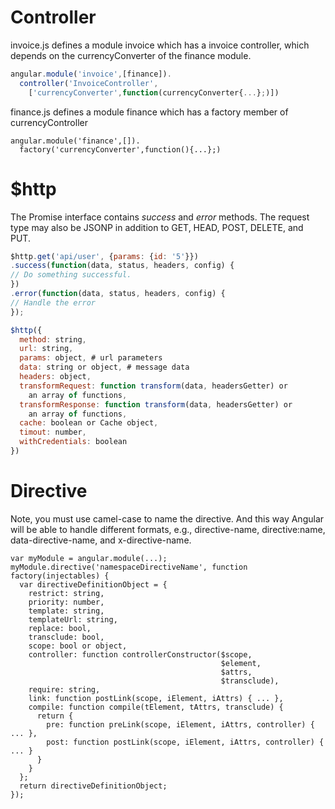 # Controller #

invoice.js defines a module invoice which has  a invoice controller, which depends on the 
currencyConverter of the finance module.

```javascript
angular.module('invoice',[finance]).
  controller('InvoiceController',
    ['currencyConverter',function(currencyConverter{...};)])
```

finance.js defines a module finance which has a factory member of currencyController

```
angular.module('finance',[]).
  factory('currencyConverter',function(){...};)
```

# $http
The Promise interface contains *success* and *error* methods. The request type may also be 
JSONP in addition to GET, HEAD, POST, DELETE, and PUT.

```javascript
$http.get('api/user', {params: {id: '5'}})
.success(function(data, status, headers, config) {
// Do something successful.
})
.error(function(data, status, headers, config) {
// Handle the error
});

$http({
  method: string,
  url: string,
  params: object, # url parameters
  data: string or object, # message data
  headers: object,
  transformRequest: function transform(data, headersGetter) or
    an array of functions,
  transformResponse: function transform(data, headersGetter) or
    an array of functions,
  cache: boolean or Cache object,
  timout: number,
  withCredentials: boolean
})
```

# Directive
Note, you must use camel-case to name the directive. And this way Angular will be able
to handle different formats, e.g., directive-name, directive:name, data-directive-name,
and x-directive-name.

```
var myModule = angular.module(...);
myModule.directive('namespaceDirectiveName', function factory(injectables) {
  var directiveDefinitionObject = {
    restrict: string,
    priority: number,
    template: string,
    templateUrl: string,
    replace: bool,
    transclude: bool,
    scope: bool or object,
    controller: function controllerConstructor($scope,
                                               $element,
                                               $attrs,
                                               $transclude),
    require: string,
    link: function postLink(scope, iElement, iAttrs) { ... },
    compile: function compile(tElement, tAttrs, transclude) {
      return {
        pre: function preLink(scope, iElement, iAttrs, controller) { ... },
        post: function postLink(scope, iElement, iAttrs, controller) { ... }
      }
    }
  };
  return directiveDefinitionObject;
});
```
